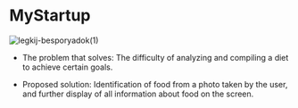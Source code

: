 # MyStartup
![legkij-besporyadok(1)](https://github.com/HeG0k/MyStartup/assets/145152513/526d6bec-8390-4252-912b-079ca86d53d3)

- The problem that solves: 
 The difficulty of analyzing and compiling a diet to achieve certain goals.

- Proposed solution:
 Identification of food from a photo taken by the user, and further display of all information about food on the screen.
